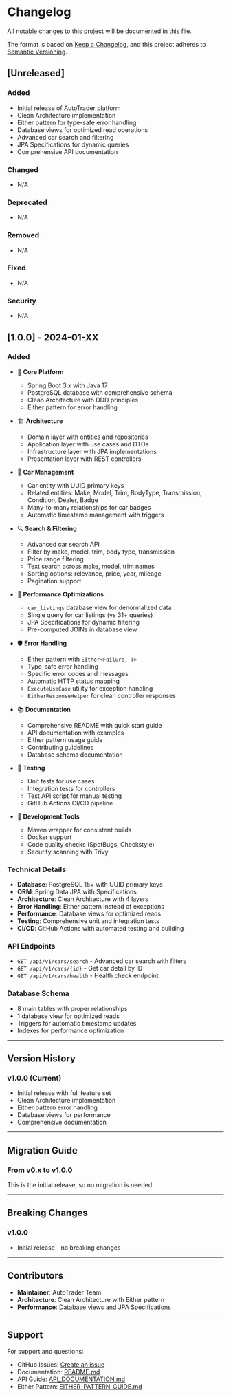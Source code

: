 # Changelog

All notable changes to this project will be documented in this file.

The format is based on [Keep a Changelog](https://keepachangelog.com/en/1.0.0/),
and this project adheres to [Semantic Versioning](https://semver.org/spec/v2.0.0.html).

## [Unreleased]

### Added
- Initial release of AutoTrader platform
- Clean Architecture implementation
- Either pattern for type-safe error handling
- Database views for optimized read operations
- Advanced car search and filtering
- JPA Specifications for dynamic queries
- Comprehensive API documentation

### Changed
- N/A

### Deprecated
- N/A

### Removed
- N/A

### Fixed
- N/A

### Security
- N/A

## [1.0.0] - 2024-01-XX

### Added
- 🚀 **Core Platform**
  - Spring Boot 3.x with Java 17
  - PostgreSQL database with comprehensive schema
  - Clean Architecture with DDD principles
  - Either pattern for error handling

- 🏗️ **Architecture**
  - Domain layer with entities and repositories
  - Application layer with use cases and DTOs
  - Infrastructure layer with JPA implementations
  - Presentation layer with REST controllers

- 🎯 **Car Management**
  - Car entity with UUID primary keys
  - Related entities: Make, Model, Trim, BodyType, Transmission, Condition, Dealer, Badge
  - Many-to-many relationships for car badges
  - Automatic timestamp management with triggers

- 🔍 **Search & Filtering**
  - Advanced car search API
  - Filter by make, model, trim, body type, transmission
  - Price range filtering
  - Text search across make, model, trim names
  - Sorting options: relevance, price, year, mileage
  - Pagination support

- 🚀 **Performance Optimizations**
  - `car_listings` database view for denormalized data
  - Single query for car listings (vs 31+ queries)
  - JPA Specifications for dynamic filtering
  - Pre-computed JOINs in database view

- 🛡️ **Error Handling**
  - Either pattern with `Either<Failure, T>`
  - Type-safe error handling
  - Specific error codes and messages
  - Automatic HTTP status mapping
  - `ExecuteUseCase` utility for exception handling
  - `EitherResponseHelper` for clean controller responses

- 📚 **Documentation**
  - Comprehensive README with quick start guide
  - API documentation with examples
  - Either pattern usage guide
  - Contributing guidelines
  - Database schema documentation

- 🧪 **Testing**
  - Unit tests for use cases
  - Integration tests for controllers
  - Test API script for manual testing
  - GitHub Actions CI/CD pipeline

- 🔧 **Development Tools**
  - Maven wrapper for consistent builds
  - Docker support
  - Code quality checks (SpotBugs, Checkstyle)
  - Security scanning with Trivy

### Technical Details
- **Database**: PostgreSQL 15+ with UUID primary keys
- **ORM**: Spring Data JPA with Specifications
- **Architecture**: Clean Architecture with 4 layers
- **Error Handling**: Either pattern instead of exceptions
- **Performance**: Database views for optimized reads
- **Testing**: Comprehensive unit and integration tests
- **CI/CD**: GitHub Actions with automated testing and building

### API Endpoints
- `GET /api/v1/cars/search` - Advanced car search with filters
- `GET /api/v1/cars/{id}` - Get car detail by ID
- `GET /api/v1/cars/health` - Health check endpoint

### Database Schema
- 8 main tables with proper relationships
- 1 database view for optimized reads
- Triggers for automatic timestamp updates
- Indexes for performance optimization

---

## Version History

### v1.0.0 (Current)
- Initial release with full feature set
- Clean Architecture implementation
- Either pattern error handling
- Database views for performance
- Comprehensive documentation

---

## Migration Guide

### From v0.x to v1.0.0
This is the initial release, so no migration is needed.

---

## Breaking Changes

### v1.0.0
- Initial release - no breaking changes

---

## Contributors

- **Maintainer**: AutoTrader Team
- **Architecture**: Clean Architecture with Either pattern
- **Performance**: Database views and JPA Specifications

---

## Support

For support and questions:
- GitHub Issues: [Create an issue](https://github.com/yourusername/autotrader/issues)
- Documentation: [README.md](README.md)
- API Guide: [API_DOCUMENTATION.md](API_DOCUMENTATION.md)
- Either Pattern: [EITHER_PATTERN_GUIDE.md](EITHER_PATTERN_GUIDE.md)
